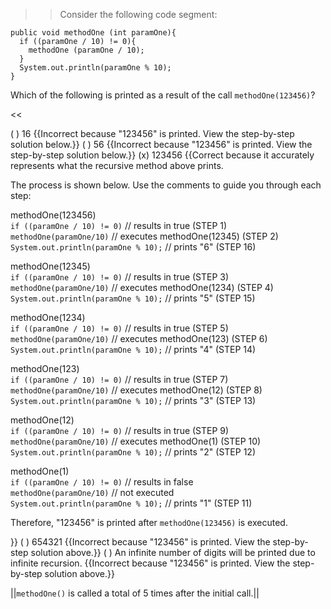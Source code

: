 >>Consider the following code segment:
<pre><code>public void methodOne (int paramOne){
  if ((paramOne / 10) != 0){
    methodOne (paramOne / 10);
  }
  System.out.println(paramOne % 10);
}
</code></pre>
<p>Which of the following is printed as a result of the call <code>methodOne(123456)</code>? </p><<

( ) 16 {{Incorrect because "123456" is printed. View the step-by-step solution below.}}
( ) 56 {{Incorrect because "123456" is printed. View the step-by-step solution below.}}
(x) 123456 {{Correct because it accurately represents what the recursive method above prints. 
<p>The process is shown below. Use the comments to guide you through each step:</p>
<p>methodOne(123456)<br/>
<code>if ((paramOne / 10) != 0)</code> // results in true (STEP 1)<br/>
<code>methodOne(paramOne/10)</code> // executes methodOne(12345) (STEP 2)<br/>
<code>System.out.println(paramOne % 10);</code> // prints "6" (STEP 16)</p>
<p>methodOne(12345)<br/>
<code>if ((paramOne / 10) != 0)</code> // results in true (STEP 3)<br/>
<code>methodOne(paramOne/10)</code> // executes methodOne(1234) (STEP 4)<br/>
<code>System.out.println(paramOne % 10);</code> // prints "5" (STEP 15)</p>
<p>methodOne(1234)<br/>
<code>if ((paramOne / 10) != 0)</code> // results in true (STEP 5)<br/>
<code>methodOne(paramOne/10)</code> // executes methodOne(123) (STEP 6)<br/>
<code>System.out.println(paramOne % 10);</code> // prints "4" (STEP 14)</p>
<p>methodOne(123)<br/>
<code>if ((paramOne / 10) != 0)</code> // results in true (STEP 7)<br/>
<code>methodOne(paramOne/10)</code> // executes methodOne(12) (STEP 8)<br/>
<code>System.out.println(paramOne % 10);</code> // prints "3" (STEP 13)</p>
<p>methodOne(12)<br/>
<code>if ((paramOne / 10) != 0)</code> // results in true (STEP 9)<br/>
<code>methodOne(paramOne/10)</code> // executes methodOne(1) (STEP 10) <br/>
<code>System.out.println(paramOne % 10);</code> // prints "2" (STEP 12)</p>
<p>methodOne(1)<br/>
<code>if ((paramOne / 10) != 0)</code> // results in false<br/>
<code>methodOne(paramOne/10)</code> // not executed<br/>
<code>System.out.println(paramOne % 10);</code> // prints "1" (STEP 11)</p>
<p>Therefore, "123456" is printed after <code>methodOne(123456)</code> is executed.</p>}}
( ) 654321 {{Incorrect because "123456" is printed. View the step-by-step solution above.}}
( ) An infinite number of digits will be printed due to infinite recursion. {{Incorrect because "123456" is printed. View the step-by-step solution above.}}

||<code>methodOne()</code> is called a total of 5 times after the initial call.||